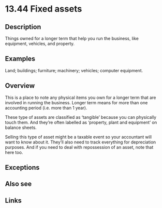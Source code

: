 # 13.44 Fixed assets

## Description

Things owned for a longer term that help you run the business, like equipment, vehicles, and property.

## Examples

Land; buildings; furniture; machinery; vehicles; computer equipment.

## Overview

This is a place to note any physical items you own for a longer term that are involved in running the business. Longer term means for more than one accounting period (i.e. more than 1 year).

These type of assets are classified as ‘tangible’ because you can physically touch them. And they’re often labelled as ‘property, plant and equipment’ on balance sheets.

Selling this type of asset might be a taxable event so your accountant will want to know about it. They’ll also need to track everything for depreciation purposes. And if you need to deal with repossession of an asset, note that here too.

## Exceptions

## Also see


## Links
